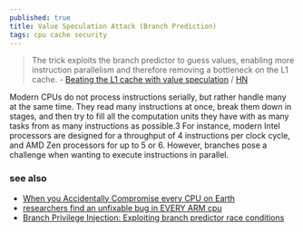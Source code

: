 ```yaml
---
published: true
title: Value Speculation Attack (Branch Prediction)
tags: cpu cache security
---
```

> The trick exploits the branch predictor to guess values, enabling more instruction parallelism and therefore removing a bottleneck on the L1 cache. - [Beating the L1 cache with value speculation](https://mazzo.li/posts/value-speculation.html) / [HN](https://news.ycombinator.com/item?id=27929600)

Modern CPUs do not process instructions serially, but rather handle many at the same time. They read many instructions at once, break them down in stages, and then try to fill all the computation units they have with as many tasks from as many instructions as possible.3 For instance, modern Intel processors are designed for a throughput of 4 instructions per clock cycle, and AMD Zen processors for up to 5 or 6. However, branches pose a challenge when wanting to execute instructions in parallel.

### see also
- [When you Accidentally Compromise every CPU on Earth](https://www.youtube.com/watch?v=YRohz9VO1YY)
- [researchers find an unfixable bug in EVERY ARM cpu ](https://www.youtube.com/watch?v=CjpEZ2LAazM)
- [Branch Privilege Injection: Exploiting branch predictor race conditions](https://news.ycombinator.com/item?id=43974891)
